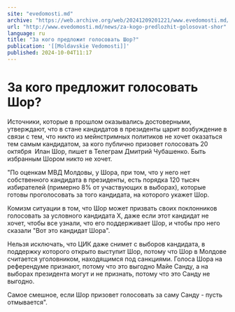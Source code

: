 ```yaml
---
site: "evedomosti.md"
archive: "https://web.archive.org/web/20241209201221/www.evedomosti.md/news/za-kogo-predlozhit-golosovat-shor"
url: "http://www.evedomosti.md/news/za-kogo-predlozhit-golosovat-shor"
language: ru
title: "За кого предложит голосовать Шор?"
publication: '[[Moldavskie Vedomosti]]'
published: 2024-10-04T11:17
---
```


# За кого предложит голосовать Шор?

Источники, которые в прошлом оказывались достоверными, утверждают, что в стане кандидатов в президенты царит возбуждение в связи с тем, что никто из мейнстримных политиков не хочет оказаться тем самым кандидатом, за кого публично призовет голосовать 20 октября  Илан Шор, пишет в Телеграм Дмитрий Чубашенко. Быть избранным Шором никто не хочет.

"По оценкам МВД Молдовы, у Шора, при том, что у него нет собственного кандидата в президенты, есть порядка 120 тысяч избирателей (примерно 8% от участвующих в выборах), которые готовы проголосовать за того кандидата, на которого укажет Шор.

Комизм ситуации в том, что Шор может призвать своих поклонников голосовать за условного кандидата X, даже если этот кандидат не хочет, чтобы все узнали, что его поддерживает Шор, и чтобы про него сказали "Вот это кандидат Шора".

Нельзя исключать, что ЦИК даже снимет с выборов кандидата, в поддержку которого открыто выступит Шор, потому что Шор в Молдове считается уголовником, находящимся под санкциями. Голоса Шора на референдуме признают, потому что это выгодно Майе Санду, а на выборах президента могут и не признать, потому что это Санду не выгодно.

Самое смешное, если Шор призовет голосовать за саму Санду - пусть отмывается".